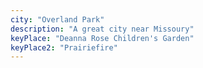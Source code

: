 ```yaml
---
city: "Overland Park"
description: "A great city near Missoury"
keyPlace: "Deanna Rose Children's Garden"
keyPlace2: "Prairiefire"
---
```

